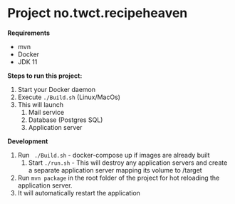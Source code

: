 # Project no.twct.recipeheaven

**Requirements**
- mvn
- Docker
- JDK 11

**Steps to run this project:**

1. Start your Docker daemon
2. Execute `./Build.sh` (Linux/MacOs)
3. This will launch
   1. Mail service
   2. Database (Postgres SQL)
   3. Application server

**Development**

1. Run ``` ./Build.sh``` - docker-compose up if images are already built
   1. Start ```./run.sh``` - This will destroy any application servers and create a separate application server mapping its volume to /target
2. Run `mvn package` in the root folder of the project for hot reloading the application server.
3. It will automatically restart the application
